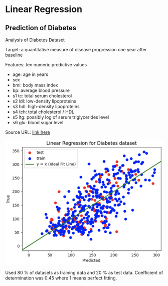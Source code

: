 # Linear Regression

## Prediction of Diabetes

Analysis of Diabetes Dataset

Target: a quantitative measure of disease progression one year after baseline

Features: ten numeric predictive values

- age: age in years
- sex 
- bmi: body mass index
- bp: average blood pressure
- s1 tc: total serum cholesterol
- s2 ldl: low-density lipoproteins
- s3 hdl: high-density lipoproteins
- s4 tch: total cholesterol / HDL
- s5 ltg: possibly log of serum triglycerides level
- s6 glu: blood sugar level

Source URL: [link here](https://www4.stat.ncsu.edu/~boos/var.select/diabetes.html)

![image](https://github.com/HanaHirose/ML_Self_Study/blob/main/LinearRegression_Diabetes/Images/Diabetes_image.png)

Used 80 % of datasets as training data and 20 % as test data.
Coefficient of determination was 0.45 where 1 means perfect fitting.


